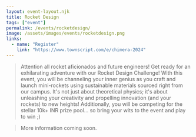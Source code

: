 ```yaml
---
layout: event-layout.njk
title: Rocket Design
tags: ["event"]
permalink: /events/rocketdesign/
image: /assets/images/events/rocketdesign.png
links:
  - name: "Register"
    link: "https://www.townscript.com/e/chimera-2024"
---
```


> Attention all rocket aficionados and future engineers! Get ready for an exhilarating adventure with our Rocket Design Challenge! With this event, you will be channeling your inner genius as you craft and launch mini-rockets using sustainable materials sourced right from our campus. It's not just about theoretical physics; it's about unleashing your creativity and propelling innovation (and your rockets) to new heights! Additionally, you will be competing for the stellar 10k+ INR prize pool… so bring your wits to the event and play to win ;)

> More information coming soon.
